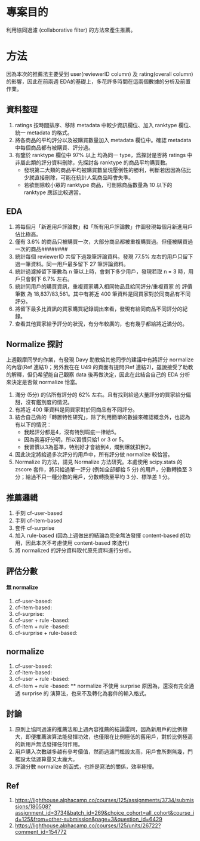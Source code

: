 # 專案目的
利用協同過濾 (collaborative filter) 的方法來產生推薦。

# 方法
因為本次的推薦法主要受到 user(reviewerID column) 及 rating(overall column) 的影響，因此在前兩週 EDA的基礎上，多花許多時間在這兩個數據的分析及前置作業。

## 資料整理
1. ratings 按時間排序、移除 metadata 中較少資訊欄位、加入 ranktype 欄位、統一 metadata 的格式。
2. 將各商品的平均評分以及被購買數量加入 metadata 欄位中。確認 metadata 中每個商品都有被購買、評分過。
3. 有鑒於 ranktype 欄位中 97% 以上 均為同一 type，爲探討是否將 ratings 中非屬此類的評分資料刪除，先探討各 ranktype 的商品平均購買數。
   - 發現第二大類的商品平均被購買數呈現壓倒性的勝利，判斷若因因為佔比少就直接刪除，可能在統計人氣商品時會失準。
   - 若欲刪除較小眾的 ranktype 商品，可刪除商品數量為 10 以下的 ranktype 應該比較適當。

## EDA 
1. 將每個月「新進用戶評論數」和「所有用戶評論數」作圖發現每個月新進用戶佔比極高。
2. 僅有 3.6% 的商品只被購買一次，大部分商品都被重複購買過。但僅被購買過一次的商品########
3. 統計每個 reviewerID 共留下過幾筆評論資料。發現 77.5% 左右的用戶只留下過一筆資料。同一用戶最多留下 27 筆評論資料。
4. 統計過濾掉留下筆數為 n 筆以上時，會剩下多少用戶，發現若取 n = 3 時，用戶只會剩下 6.7% 左右。
5. 統計同用戶的購買資訊，重複買家購入相同物品且給同評分/重複買家 的 評價筆數 為 18,837/83,561。其中有將近 400 筆資料是同買家對於同商品有不同評分。
6. 將留下最多比資訊的買家購買紀錄調出來看，發現有給同商品不同評分的紀錄。
7. 查看其他買家給予評分的狀況，有分布較廣的，也有幾乎都給將近滿分的。

## Normalize 探討
上週觀摩同學的作業，有發現 Davy 助教給其他同學的建議中有將評分 normalize 的內容(Ref 連結1)；另外我在在 U49 的頁面有提問(Ref 連結2)，雖說接受了助教的解釋，但仍希望能自己觀察 data 後再做決定，因此在此結合自己的 EDA 分析來決定是否做 normalize 恰當。
1. 滿分 (5分) 的佔所有評分的 62% 左右。且有找到給過大量評分的買家給分偏甜，沒有鑑別度的情況。
2. 有將近 400 筆資料是同買家對於同商品有不同評分。
3. 結合自己做的「轉置特性研究」，除了利用簡單的數據來確認概念外，也認為有以下的情況：
   - 我起評分都是4，沒有特別瑕疵一律給5。
   - 因為我喜好分明，所以習慣只給1 or 3 or 5。
   - 我習慣以3為基準，特別好才會給到4，爛到爆就扣到2。
4. 因此決定將給過多次評分的用戶中，所有評分做 normalize 較恰當。
5. Normalize 的方法，請見 Normalize 方法研究。本處使用 scipy.stats 的 zscore 套件，將只給過單一評分 (例如全部都給 5 分) 的用戶，分數轉換至 3 分；給過不只一種分數的用戶，分數轉換至平均 3 分、標準差 1 分。

## 推薦邏輯
1. 手刻 cf-user-based
2. 手刻 cf-item-based
3. 套件 cf-surprise
4. 加入 rule-based (因為上週做出的結論為完全無法發揮 content-based 的功用，因此本次不考慮使用 content-based 來迭代)
5. 將 normalized 的評分資料取代原先資料進行分析。

## 評估分數
#### 無 normalize
1. cf-user-based:
2. cf-item-based:
3. cf-surprise:
4. cf-user + rule -based:
5. cf-item + rule -based:
6. cf-surprise + rule-based:

## normalize
1. cf-user-based:
2. cf-item-based:
3. cf-user + rule -based:
4. cf-item + rule -based:
** normalize 不使用 surprise 原因為，還沒有完全通透 surprise 的 演算法，也來不及轉化為套件的輸入格式。

## 討論
1. 原則上協同過濾的推薦法和上週內容推薦的結論雷同，因為新用戶的比例極大，即便推薦演算法能發揮功效，也僅限在比例極低的舊用戶，對於比例極高的新用戶無法發揮任何作用。
2. 用戶購入次數越多越有參考價值，然而過濾門檻設太高，用戶會所剩無幾，門檻設太低運算量又太龐大。
3. 評論分數 normalize 的函式，也許是寫法的關係，效率極慢。

## Ref
1. https://lighthouse.alphacamp.co/courses/125/assignments/3734/submissions/180508?assignment_id=3734&batch_id=269&choice_cohort=all_cohort&course_id=125&from=other-submission&page=3&question_id=6429
2. https://lighthouse.alphacamp.co/courses/125/units/26722?comment_id=154772
